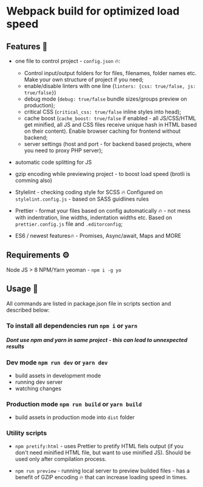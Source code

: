 # Webpack build for optimized load speed

## Features 🤩

- one file to control project - `config.json` 🔥:

  - Control input/output folders for for files, filenames, folder names etc. Make your own structure of project if you need;
  - enable/disable linters with one line (`linters: {css: true/false, js: true/false}`)
  - debug mode (`debug: true/false` bundle sizes/groups preview on production);
  - critical CSS (`critical_css: true/false` inline styles into head);
  - cache boost (`cache_boost: true/false` if enabled - all JS/CSS/HTML get minified, all JS and CSS files receive unique hash in HTML based on their content). Enable browser caching for frontend without backend;
  - server settings (host and port - for backend based projects, where you need to proxy PHP server);

- automatic code splitting for JS
- gzip encoding while previewing project - to boost load speed (brotli is comming also)
- Stylelint - checking coding style for SCSS 🔥 Configured on `stylelint.config.js` - based on SASS guidlines rules
- Prettier - format your files based on config automatically 🔥 - not mess with indentration, line widths, indentation widths etc. Based on `prettier.config.js` file and `.editorconfig`;
- ES6 / newest features🔥 - Promises, Async/await, Maps and MORE

## Requirements ⚙️

Node JS > 8
NPM/Yarn
yeoman - `npm i -g yo`

## Usage 🤔

All commands are listed in package.json file in scripts section and described below:

### To install all dependencies run `npm i` or `yarn`

##### Dont use npm and yarn in same project - this can lead to unnexpected results

### Dev mode `npm run dev` or `yarn dev`

  - build assets in development mode
  - running dev server
  - watching changes

### Production mode `npm run build` or `yarn build`

  - build assets in production mode into `dist` folder


### Utility scripts

 - `npm pretify:html` - uses Prettier to pretify HTML fiels output (if you don't need minified HTML file, but want to use minified JS). Should be used only after compilation process.

 - `npm run preview` - running local server to preview builded files - has a benefit of GZIP encoding 🔥 that can increase loading speed in times.


